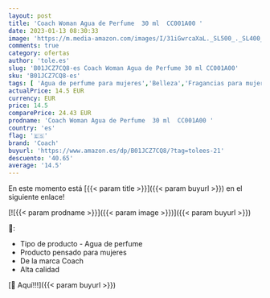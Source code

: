 ```yaml
---
layout: post
title: 'Coach Woman Agua de Perfume  30 ml  CC001A00 '
date: 2023-01-13 08:30:33
image: 'https://m.media-amazon.com/images/I/31iGwrcaXaL._SL500_._SL400_.jpg'
comments: true
category: ofertas
author: 'tole.es'
slug: 'B01JCZ7CQ8-es Coach Woman Agua de Perfume 30 ml CC001A00'
sku: 'B01JCZ7CQ8-es'
tags: [ 'Agua de perfume para mujeres','Belleza','Fragancias para mujeres','Perfumes y fragancias','agua','coach','de','perfume','🇪🇸', ]
actualPrice: 14.5 EUR
currency: EUR
price: 14.5
comparePrice: 24.43 EUR
prodname: 'Coach Woman Agua de Perfume  30 ml  CC001A00 '
country: 'es'
flag: '🇪🇸'
brand: 'Coach'
buyurl: 'https://www.amazon.es/dp/B01JCZ7CQ8/?tag=tolees-21'
descuento: '40.65'
average: '14.5'
---
```


En este momento está [{{< param title >}}]({{< param buyurl >}}) en el siguiente enlace!

[![{{< param prodname >}}]({{< param image >}})]({{< param buyurl >}})

🔎:

- Tipo de producto - Agua de perfume
- Producto pensado para mujeres
- De la marca Coach
- Alta calidad

[🛒 Aquí!!!]({{< param buyurl >}})
